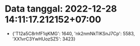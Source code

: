 # Data tanggal: 2022-12-28 14:11:17.212152+07:00

* {'T12a5C8rhfF1qKMG': 1640, 'nk2nmNkTIKSnJ7Cp': 5583, 'XX1vrC3YwHUozSZ5': 3423}
